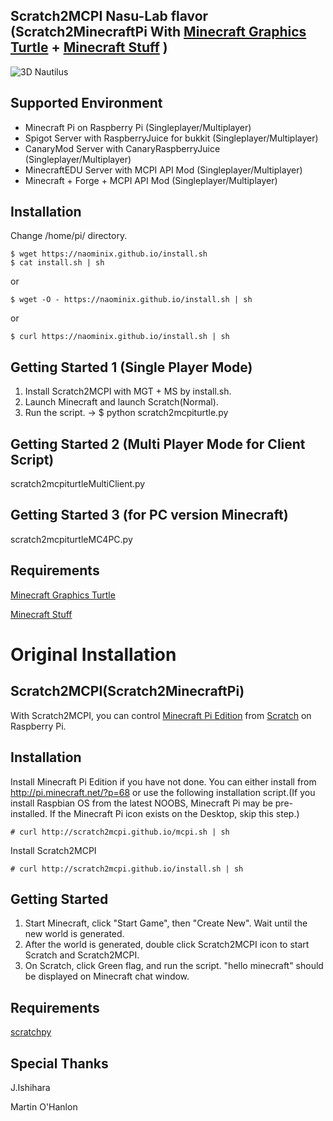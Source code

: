 ## Scratch2MCPI Nasu-Lab flavor (Scratch2MinecraftPi With [Minecraft Graphics Turtle](http://www.stuffaboutcode.com/2014/05/minecraft-graphics-turtle.html) + [Minecraft Stuff](https://github.com/martinohanlon/minecraft-stuff) )

![3D Nautilus](http://nasulab.wp.xdomain.jp/wp-content/uploads/2015/02/3dnautilus1-1038x576.png)

## Supported Environment

* Minecraft Pi on Raspberry Pi (Singleplayer/Multiplayer)
* Spigot Server with RaspberryJuice for bukkit (Singleplayer/Multiplayer)
* CanaryMod Server with CanaryRaspberryJuice (Singleplayer/Multiplayer)
* MinecraftEDU Server with MCPI API Mod (Singleplayer/Multiplayer)
* Minecraft + Forge + MCPI API Mod (Singleplayer/Multiplayer)

## Installation

Change /home/pi/ directory.

```
$ wget https://naominix.github.io/install.sh
$ cat install.sh | sh
```

or 

```
$ wget -O - https://naominix.github.io/install.sh | sh
```

or

```
$ curl https://naominix.github.io/install.sh | sh
```

## Getting Started 1 (Single Player Mode)

1. Install Scratch2MCPI with MGT + MS by install.sh. 
2. Launch Minecraft and launch Scratch(Normal).
3. Run the script. -> $ python scratch2mcpiturtle.py

## Getting Started 2 (Multi Player Mode for Client Script)

scratch2mcpiturtleMultiClient.py

## Getting Started 3 (for PC version Minecraft)

scratch2mcpiturtleMC4PC.py

## Requirements

[Minecraft Graphics Turtle](https://github.com/martinohanlon/minecraft-turtle)

[Minecraft Stuff](https://github.com/martinohanlon/minecraft-stuff)

# Original Installation

## Scratch2MCPI(Scratch2MinecraftPi)

With Scratch2MCPI, you can control [Minecraft Pi Edition](http://pi.minecraft.net/) from [Scratch](http://scratch.mit.edu) on Raspberry Pi.

## Installation

Install Minecraft Pi Edition if you have not done. You can either install from http://pi.minecraft.net/?p=68 or use the following installation script.(If you install Raspbian OS from the latest NOOBS, Minecraft Pi may be pre-installed. If the Minecraft Pi icon exists on the Desktop, skip this step.)

```
# curl http://scratch2mcpi.github.io/mcpi.sh | sh
```

Install Scratch2MCPI

```
# curl http://scratch2mcpi.github.io/install.sh | sh
```

## Getting Started

1. Start Minecraft, click "Start Game", then "Create New". Wait until the new world is generated.
2. After the world is generated, double click Scratch2MCPI icon to start Scratch and Scratch2MCPI.
3. On Scratch, click Green flag, and run the script. "hello minecraft" should be displayed on Minecraft chat window.

## Requirements

[scratchpy](https://github.com/pilliq/scratchpy)

## Special Thanks

J.Ishihara

Martin O'Hanlon

